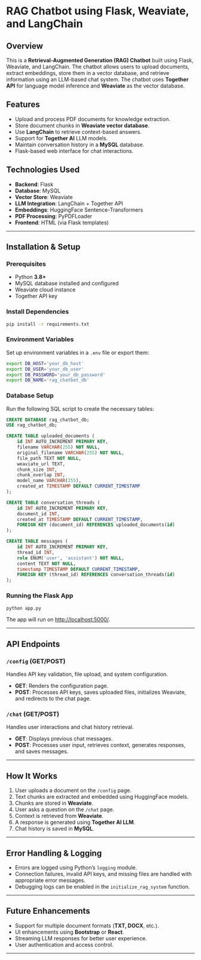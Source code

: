 # RAG Chatbot using Flask, Weaviate, and LangChain

## Overview
This is a **Retrieval-Augmented Generation (RAG) Chatbot** built using Flask, Weaviate, and LangChain. The chatbot allows users to upload documents, extract embeddings, store them in a vector database, and retrieve information using an LLM-based chat system. The chatbot uses **Together API** for language model inference and **Weaviate** as the vector database.

## Features
- Upload and process PDF documents for knowledge extraction.
- Store document chunks in **Weaviate vector database**.
- Use **LangChain** to retrieve context-based answers.
- Support for **Together AI** LLM models.
- Maintain conversation history in a **MySQL** database.
- Flask-based web interface for chat interactions.

## Technologies Used
- **Backend**: Flask
- **Database**: MySQL
- **Vector Store**: Weaviate
- **LLM Integration**: LangChain + Together API
- **Embeddings**: HuggingFace Sentence-Transformers
- **PDF Processing**: PyPDFLoader
- **Frontend**: HTML (via Flask templates)

---

## Installation & Setup

### Prerequisites
- Python **3.8+**
- MySQL database installed and configured
- Weaviate cloud instance
- Together API key

### Install Dependencies
```sh
pip install -r requirements.txt
```

### Environment Variables
Set up environment variables in a `.env` file or export them:
```sh
export DB_HOST='your_db_host'
export DB_USER='your_db_user'
export DB_PASSWORD='your_db_password'
export DB_NAME='rag_chatbot_db'
```

### Database Setup
Run the following SQL script to create the necessary tables:
```sql
CREATE DATABASE rag_chatbot_db;
USE rag_chatbot_db;

CREATE TABLE uploaded_documents (
    id INT AUTO_INCREMENT PRIMARY KEY,
    filename VARCHAR(255) NOT NULL,
    original_filename VARCHAR(255) NOT NULL,
    file_path TEXT NOT NULL,
    weaviate_url TEXT,
    chunk_size INT,
    chunk_overlap INT,
    model_name VARCHAR(255),
    created_at TIMESTAMP DEFAULT CURRENT_TIMESTAMP
);

CREATE TABLE conversation_threads (
    id INT AUTO_INCREMENT PRIMARY KEY,
    document_id INT,
    created_at TIMESTAMP DEFAULT CURRENT_TIMESTAMP,
    FOREIGN KEY (document_id) REFERENCES uploaded_documents(id)
);

CREATE TABLE messages (
    id INT AUTO_INCREMENT PRIMARY KEY,
    thread_id INT,
    role ENUM('user', 'assistant') NOT NULL,
    content TEXT NOT NULL,
    timestamp TIMESTAMP DEFAULT CURRENT_TIMESTAMP,
    FOREIGN KEY (thread_id) REFERENCES conversation_threads(id)
);
```

### Running the Flask App
```sh
python app.py
```
The app will run on [http://localhost:5000/](http://localhost:5000/).

---

## API Endpoints

### `/config` (GET/POST)
Handles API key validation, file upload, and system configuration.
- **GET**: Renders the configuration page.
- **POST**: Processes API keys, saves uploaded files, initializes Weaviate, and redirects to the chat page.

### `/chat` (GET/POST)
Handles user interactions and chat history retrieval.
- **GET**: Displays previous chat messages.
- **POST**: Processes user input, retrieves context, generates responses, and saves messages.

---

## How It Works
1. User uploads a document on the `/config` page.
2. Text chunks are extracted and embedded using HuggingFace models.
3. Chunks are stored in **Weaviate**.
4. User asks a question on the `/chat` page.
5. Context is retrieved from **Weaviate**.
6. A response is generated using **Together AI LLM**.
7. Chat history is saved in **MySQL**.

---

## Error Handling & Logging
- Errors are logged using Python’s `logging` module.
- Connection failures, invalid API keys, and missing files are handled with appropriate error messages.
- Debugging logs can be enabled in the `initialize_rag_system` function.

---

## Future Enhancements
- Support for multiple document formats (**TXT, DOCX**, etc.).
- UI enhancements using **Bootstrap** or **React**.
- Streaming LLM responses for better user experience.
- User authentication and access control.

---


